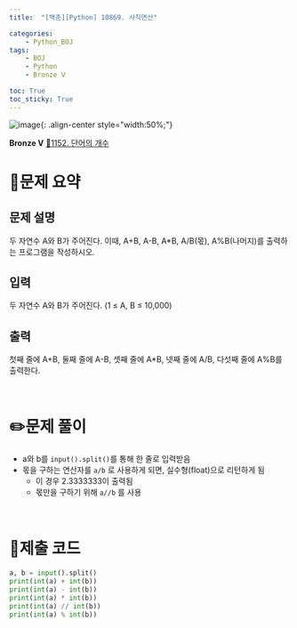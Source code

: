 ```yaml
---
title:  "[백준][Python] 10869. 사칙연산" 

categories: 
    - Python_BOJ
tags: 
    - BOJ
    - Python
    - Bronze Ⅴ

toc: True
toc_sticky: True
---
```

![image](https://github.com/user-attachments/assets/32319fe8-99e9-4031-b5d1-9f1909b510dc){: .align-center style="width:50%;"}

**Bronze Ⅴ** 
[🔗1152. 단어의 개수](https://www.acmicpc.net/problem/10869)

# 📝문제 요약
## 문제 설명
두 자연수 A와 B가 주어진다. 이때, A+B, A-B, A*B, A/B(몫), A%B(나머지)를 출력하는 프로그램을 작성하시오.

## 입력
두 자연수 A와 B가 주어진다. (1 ≤ A, B ≤ 10,000)

## 출력
첫째 줄에 A+B, 둘째 줄에 A-B, 셋째 줄에 A*B, 넷째 줄에 A/B, 다섯째 줄에 A%B를 출력한다.


<br>

# ✏️문제 풀이
- a와 b를 `input().split()`를 통해 한 줄로 입력받음
- 몫을 구하는 연산자를 `a/b` 로 사용하게 되면, 실수형(float)으로 리턴하게 됨
    - 이 경우 2.3333333이 출력됨
    - 몫만을 구하기 위해 `a//b` 를 사용

<br>

# 💯제출 코드
```python
a, b = input().split()
print(int(a) + int(b))
print(int(a) - int(b))
print(int(a) * int(b))
print(int(a) // int(b))
print(int(a) % int(b))
```